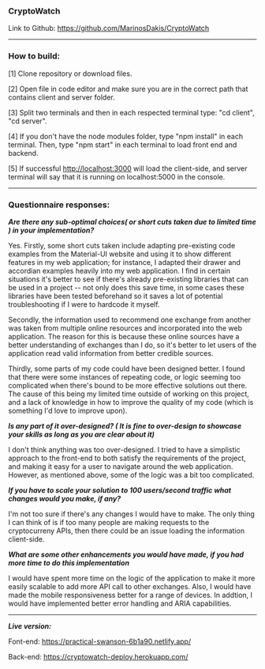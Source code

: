 ### CryptoWatch

Link to Github: https://github.com/MarinosDakis/CryptoWatch

___

### How to build:

[1] Clone repository or download files.

[2] Open file in code editor and make sure you are in the correct path that contains client and server folder.

[3] Split two terminals and then in each respected terminal type: "cd client", "cd server".

[4] If you don't have the node modules folder, type "npm install" in each terminal. Then, type "npm start" in each terminal to load front end and backend.

[5] If successful [http://localhost:3000](http://localhost:3000) will load the client-side, and server terminal will say that it is running on localhost:5000 in the console.

___
### Questionnaire responses:

***Are there any sub-optimal choices( or short cuts taken due to limited time ) in your implementation?***

Yes. Firstly, some short cuts taken include adapting pre-existing code examples from the Material-UI website and using it to show different features in my web application; for instance, I adapted their drawer and accordian examples heavily into my web application. I find in certain situations it's better to see if there's already pre-existing libraries that can be used in a project -- not only does this save time, in some cases these libraries have been tested beforehand so it saves a lot of potential troubleshooting if I were to hardcode it myself.

Secondly, the information used to recommend one exchange from another was taken from multiple online resources and incorporated into the web application. The reason for this is because these online sources have a better understanding of exchanges than I do, so it's better to let users of the application read valid information from better credible sources.

Thirdly, some parts of my code could have been designed better. I found that there were some instances of repeating code, or logic seeming too complicated when there's bound to be more effective solutions out there. The cause of this being my limited time outside of working on this project, and a lack of knowledge in how to improve the quality of my code (which is something I'd love to improve upon).

***Is any part of it over-designed? ( It is fine to over-design to showcase your skills as long as you are clear about it)***

I don't think anything was too over-designed. I tried to have a simplistic approach to the front-end to both satisfy the requirements of the project, and making it easy for a user to navigate around the web application. However, as mentioned above, some of the logic was a bit too complicated.

***If you have to scale your solution to 100 users/second traffic what changes would you make, if any?***

I'm not too sure if there's any changes I would have to make. The only thing I can think of is if too many people are making requests to the cryptocurreny APIs, then there could be an issue loading the information client-side.

***What are some other enhancements you would have made, if you had more time to do this implementation***

I would have spent more time on the logic of the application to make it more easily scalable to add more API call to other exchanges. Also, I would have made the mobile responsiveness better for a range of devices. In addtion, I would have implemented better error handling and ARIA capabilities.

___
***Live version:***

Font-end: https://practical-swanson-6b1a90.netlify.app/

Back-end: https://cryptowatch-deploy.herokuapp.com/

